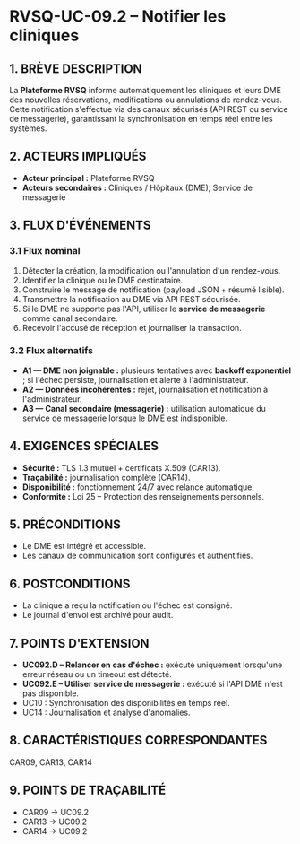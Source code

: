 # RVSQ-UC-09.2 – Notifier les cliniques

## 1. BRÈVE DESCRIPTION
La **Plateforme RVSQ** informe automatiquement les cliniques et leurs DME des nouvelles réservations, modifications ou annulations de rendez-vous.  
Cette notification s'effectue via des canaux sécurisés (API REST ou service de messagerie), garantissant la synchronisation en temps réel entre les systèmes.

## 2. ACTEURS IMPLIQUÉS
- **Acteur principal :** Plateforme RVSQ
- **Acteurs secondaires :** Cliniques / Hôpitaux (DME), Service de messagerie

## 3. FLUX D'ÉVÉNEMENTS
### 3.1 Flux nominal
1. Détecter la création, la modification ou l'annulation d'un rendez-vous.
2. Identifier la clinique ou le DME destinataire.
3. Construire le message de notification (payload JSON + résumé lisible).
4. Transmettre la notification au DME via API REST sécurisée.
5. Si le DME ne supporte pas l'API, utiliser le **service de messagerie** comme canal secondaire.
6. Recevoir l'accusé de réception et journaliser la transaction.

### 3.2 Flux alternatifs
- **A1 — DME non joignable :** plusieurs tentatives avec **backoff exponentiel** ; si l'échec persiste, journalisation et alerte à l'administrateur.
- **A2 — Données incohérentes :** rejet, journalisation et notification à l'administrateur.
- **A3 — Canal secondaire (messagerie) :** utilisation automatique du service de messagerie lorsque le DME est indisponible.

## 4. EXIGENCES SPÉCIALES
- **Sécurité :** TLS 1.3 mutuel + certificats X.509 (CAR13).
- **Traçabilité :** journalisation complète (CAR14).
- **Disponibilité :** fonctionnement 24/7 avec relance automatique.
- **Conformité :** Loi 25 – Protection des renseignements personnels.

## 5. PRÉCONDITIONS
- Le DME est intégré et accessible.
- Les canaux de communication sont configurés et authentifiés.

## 6. POSTCONDITIONS
- La clinique a reçu la notification ou l'échec est consigné.
- Le journal d'envoi est archivé pour audit.

## 7. POINTS D'EXTENSION
- **UC092.D – Relancer en cas d'échec :** exécuté uniquement lorsqu'une erreur réseau ou un timeout est détecté.
- **UC092.E – Utiliser service de messagerie :** exécuté si l'API DME n'est pas disponible.
- UC10 : Synchronisation des disponibilités en temps réel.
- UC14 : Journalisation et analyse d'anomalies.

## 8. CARACTÉRISTIQUES CORRESPONDANTES
CAR09, CAR13, CAR14

## 9. POINTS DE TRAÇABILITÉ
- CAR09 → UC09.2
- CAR13 → UC09.2
- CAR14 → UC09.2

